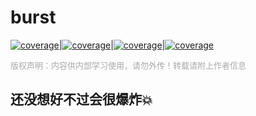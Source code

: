 # burst

[![coverage](https://img.shields.io/badge/文档创建&贡献者-尔康-blueviolet.svg)](https://www.qekang.com)|[![coverage](https://img.shields.io/badge/blog-important.svg)](https://www.qekang.com)|[![coverage](https://img.shields.io/badge/link-996.icu-red.svg)](https://996.icu)|[![coverage](https://img.shields.io/badge/license-Anti%20996-blue.svg)](https://github.com/996icu/996.ICU/blob/master/LICENSE)

<font face="微软雅黑" size=2 color=#A9A9A9 >版权声明：内容供内部学习使用，请勿外传！转载请附上作者信息</font>

## 还没想好不过会很爆炸💥
